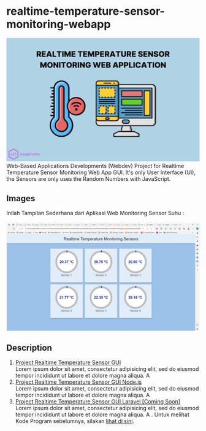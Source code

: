 # realtime-temperature-sensor-monitoring-webapp
![Realtime Temperature Sensor Monitoring Web Application GUI](/images/realtime-temperature-sensor-monitoring-webapp.png)
Web-Based Applications Developments (Webdev) Project for Realtime Temperature Sensor Monitoring Web App GUI. It's only User Interface (UI), the Sensors are only uses the Random Numbers with JavaScript.

## Images
Inilah Tampilan Sederhana dari Aplikasi Web Monitoring Sensor Suhu :
\
\
![Realtime Temperature Sensor Monitoring App](./images/realtime-temperature-sensor-monitoring-webdev.jpg)

## Description

1. [Project Realtime Temperature Sensor GUI](./realtime-temperature-sensor-gui)
\
Lorem ipsum dolor sit amet, consectetur adipisicing elit, sed do eiusmod tempor incididunt ut labore et dolore magna aliqua.
A
2. [Project Realtime Temperature Sensor GUI Node.js](./realtime-temperature-sensor-gui-node)
\
Lorem ipsum dolor sit amet, consectetur adipisicing elit, sed do eiusmod tempor incididunt ut labore et dolore magna aliqua.
A
3. [Project Realtime Temperature Sensor GUI Laravel [Coming Soon]](.)
\
Lorem ipsum dolor sit amet, consectetur adipisicing elit, sed do eiusmod tempor incididunt ut labore et dolore magna aliqua.
A
.
Untuk melihat Kode Program sebelumnya, silakan [lihat di sini](https://github.com/inzaghipa1709/UTS-Webdev).
